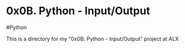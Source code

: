 # 0x0B. Python - Input/Output

#Python

This is a directory for my
"0x0B. Python - Input/Output" project at ALX
